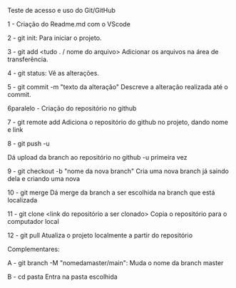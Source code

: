 Teste de acesso e uso do Git/GitHub

1 - Criação do Readme.md com o VScode

2 - git init:
	Para iniciar o projeto.

3 - git add <tudo . / nome do arquivo>
	Adicionar os arquivos na área de transferência.

4 - git status:
	Vê as alterações.

5 - git commit -m "texto da alteração"
	Descreve a alteração realizada até o commit.

6paralelo - Criação do repositório no github

7 - git remote add <origin> <link do gitbuh>
	Adiciona o repositório do github no projeto, dando nome e link

8 - git push -u <origin> <main>
	Dá upload da branch ao repositório no github
	-u primeira vez

9 - git checkout -b "nome da nova branch"
	Cria uma nova branch já saindo dela e criando uma nova

10 - git merge <branch para ser unida>
	Dá merge da branch a ser escolhida na branch que está localizada

11 - git clone <link do repositório a ser clonado>
	Copia o repositório para o computador local

12 - git pull
	Atualiza o projeto localmente a partir do repositório

Complementares:

A - git branch -M "nomedamaster/main":
	Muda o nome da branch master

B - cd pasta
	Entra na pasta escolhida